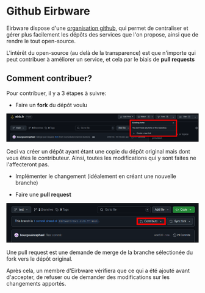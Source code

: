 # Github Eirbware

Eirbware dispose d'une [organisation github](https://github.com/Eirbware), qui permet de centraliser et gérer plus facilement les dépôts des services que l'on propose, ainsi que de rendre le tout open-source.

L'intérêt du open-source (au delà de la transparence) est que n'importe qui peut contribuer à améliorer un service, et cela par le biais de **pull requests**

## Comment contribuer?

Pour contribuer, il y a 3 étapes à suivre: 

* Faire un **fork** du dépôt voulu

![Feur](images/fork.png)

Ceci va créer un dépôt ayant étant une copie du dépôt original mais dont vous êtes le contributeur. 
Ainsi, toutes les modifications qui y sont faites ne l'affecteront pas.

* Implémenter le changement (idéalement en créant une nouvelle branche)

* Faire une **pull request**

![Feur2](images/pull_request.png)

Une pull request est une demande de merge de la branche sélectionée du fork vers le dépôt original.

Après cela, un membre d'Eirbware vérifiera que ce qui a été ajouté avant d'accepter, de refuser ou de demander des modifications sur les changements apportés.
